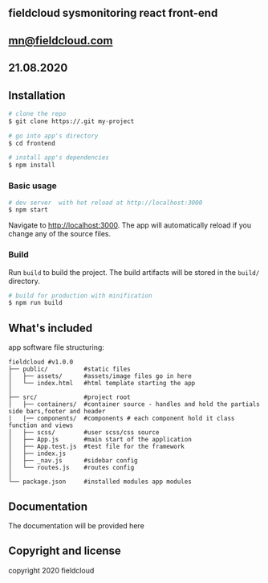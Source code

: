 ## fieldcloud sysmonitoring react front-end 
## mn@fieldcloud.com 
## 21.08.2020


## Installation

``` bash
# clone the repo
$ git clone https://.git my-project

# go into app's directory
$ cd frontend

# install app's dependencies
$ npm install
```


### Basic usage

``` bash
# dev server  with hot reload at http://localhost:3000
$ npm start
```

Navigate to [http://localhost:3000](http://localhost:3000). The app will automatically reload if you change any of the source files.

### Build

Run `build` to build the project. The build artifacts will be stored in the `build/` directory.

```bash
# build for production with minification
$ npm run build
```

## What's included

app software file structuring:

```
fieldcloud #v1.0.0
├── public/          #static files
│   ├── assets/      #assets/image files go in here
│   └── index.html   #html template starting the app
│
├── src/             #project root
│   ├── containers/  #container source - handles and hold the partials side bars,footer and header
|   |── components/  #components # each component hold it class function and views
│   ├── scss/        #user scss/css source
│   ├── App.js       #main start of the application
│   ├── App.test.js  #test file for the framework
│   ├── index.js
│   ├── _nav.js      #sidebar config
│   └── routes.js    #routes config
│
└── package.json     #installed modules app modules
```

## Documentation

The documentation will be provided here


## Copyright and license

copyright 2020 fieldcloud


